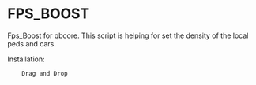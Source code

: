 # FPS_BOOST
Fps_Boost for qbcore. This script is helping for set the density of the local peds and cars.


 Installation:
```
    Drag and Drop
```
